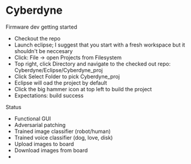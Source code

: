 # Cyberdyne
 
Firmware dev getting started
- Checkout the repo
- Launch eclipse; I suggest that you start with a fresh workspace but it shouldn't be neccesary
- Click: File -> open Projects from Filesystem
- Top right, click Directory and navigate to the checked out repo: Cyberdyne/Eclipse/Cyberdyne_proj
- Click Select Folder to pick Cyberdyne_proj
- Eclipse will oad the project by default
- Click the big hammer icon at top left to build the project
- Expectations: build success

Status
- Functional GUI
- Adversarial patching
- Trained image classifier (robot/human)
- Trained voice classifier (dog, love, disk)
- Upload images to board
- Download images from board
- 

